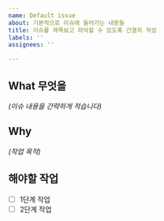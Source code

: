 ```yaml
---
name: Default issue
about: 기본적으로 이슈에 들어가는 내용들
title: 이슈를 제목보고 파악할 수 있도록 간결히 작성
labels: ''
assignees: ''

---
```


## What 무엇을
*(이슈 내용을 간략하게 적습니다)*

## Why
*(작업 목적)*

## 해야할 작업
- [ ] 1단계 작업
- [ ] 2단계 작업
